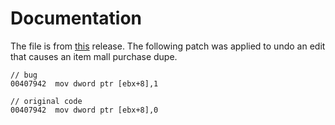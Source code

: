 # Documentation

The file is from [this](https://www.elitepvpers.com/forum/shaiya-pserver-guides-releases/3798719-release-episode-5-4-packet-based-dupe-fix.html) release. The following patch was applied to undo an edit that causes an item mall purchase dupe.

```
// bug
00407942  mov dword ptr [ebx+8],1

// original code
00407942  mov dword ptr [ebx+8],0
```
